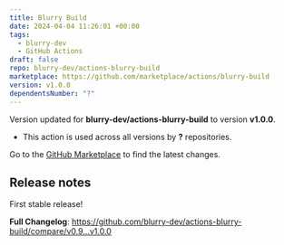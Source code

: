 ```yaml
---
title: Blurry Build
date: 2024-04-04 11:26:01 +00:00
tags:
  - blurry-dev
  - GitHub Actions
draft: false
repo: blurry-dev/actions-blurry-build
marketplace: https://github.com/marketplace/actions/blurry-build
version: v1.0.0
dependentsNumber: "?"
---
```



Version updated for **blurry-dev/actions-blurry-build** to version **v1.0.0**.
- This action is used across all versions by **?** repositories.

Go to the [GitHub Marketplace](https://github.com/marketplace/actions/blurry-build) to find the latest changes.

## Release notes

First stable release!

**Full Changelog**: https://github.com/blurry-dev/actions-blurry-build/compare/v0.9...v1.0.0
